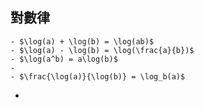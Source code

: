## 對數律
	- $\log(a) + \log(b) = \log(ab)$
	- $\log(a) - \log(b) = \log(\frac{a}{b})$
	- $\log(a^b) = a\log(b)$
	-
	- $\frac{\log(a)}{\log(b)} = \log_b(a)$
-